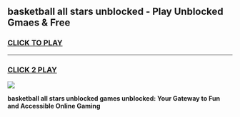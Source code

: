 
## basketball all stars unblocked - Play Unblocked Gmaes & Free
<h3>
<a href="https://news.freeplayer.one?title=basketball_all_stars_unblocked&ref=23F">CLICK TO PLAY</a></h3>
<hr>

<h3>
<a href="https://news.freeplayer.one?title=basketball_all_stars_unblocked&ref=23F">CLICK 2 PLAY</a>
  
</h3>

<a href="https://news.freeplayer.one?title=basketball_all_stars_unblocked&ref=23F/"><img src="https://clearcache.store/games.png"></a>


**basketball all stars unblocked games unblocked: Your Gateway to Fun and Accessible Online Gaming**

